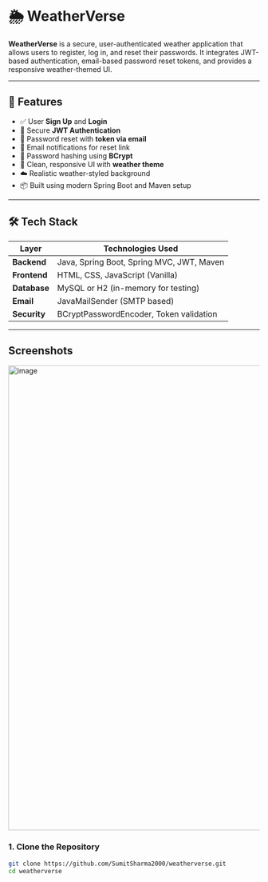# 🌦️ WeatherVerse

**WeatherVerse** is a secure, user-authenticated weather application that allows users to register, log in, and reset their passwords. It integrates JWT-based authentication, email-based password reset tokens, and provides a responsive weather-themed UI.

---

## 📌 Features

- ✅ User **Sign Up** and **Login**
- 🔐 Secure **JWT Authentication**
- 🔁 Password reset with **token via email**
- 📧 Email notifications for reset link
- 🧠 Password hashing using **BCrypt**
- 💅 Clean, responsive UI with **weather theme**
- ☁️ Realistic weather-styled background
- 📦 Built using modern Spring Boot and Maven setup

---

## 🛠 Tech Stack

| Layer       | Technologies Used                               |
|-------------|--------------------------------------------------|
| **Backend** | Java, Spring Boot, Spring MVC, JWT, Maven       |
| **Frontend**| HTML, CSS, JavaScript (Vanilla)                 |
| **Database**| MySQL or H2 (in-memory for testing)             |
| **Email**   | JavaMailSender (SMTP based)                     |
| **Security**| BCryptPasswordEncoder, Token validation         |

---

## Screenshots
<img width="1919" height="930" alt="image" src="https://github.com/user-attachments/assets/aa46000c-60e6-4bd4-ad0c-d8eda796293a" />

### 1. Clone the Repository

```bash
git clone https://github.com/SumitSharma2000/weatherverse.git
cd weatherverse


